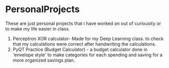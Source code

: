 # PersonalProjects
These are just personal projects that i have worked on out of curiousity or to make my life easier in class.
1. Perceptron XOR calculator- Made for my Deep Learning class. to check that my calculations were correct after handwriting the calculations.
2. PyQT Practice (Budget Calculator) - a budget calculator done in 'envelope style' to make categories for each spending and saving for a more organized savings plan.
